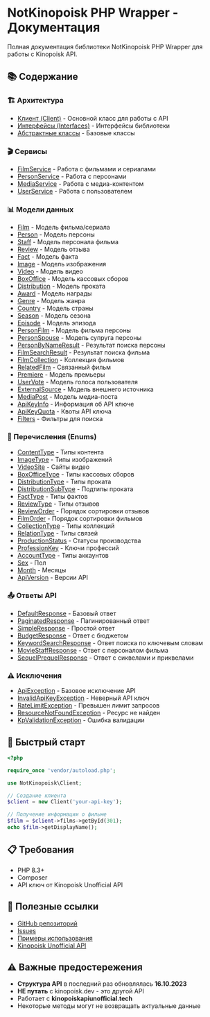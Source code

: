 # NotKinopoisk PHP Wrapper - Документация

Полная документация библиотеки NotKinopoisk PHP Wrapper для работы с Kinopoisk API.

## 📚 Содержание

### 🏗️ Архитектура

- [Клиент (Client)](client.md) - Основной класс для работы с API
- [Интерфейсы (Interfaces)](interfaces.md) - Интерфейсы библиотеки
- [Абстрактные классы](abstract-classes.md) - Базовые классы

### 🎬 Сервисы

- [FilmService](services/film-service.md) - Работа с фильмами и сериалами
- [PersonService](services/person-service.md) - Работа с персонами
- [MediaService](services/media-service.md) - Работа с медиа-контентом
- [UserService](services/user-service.md) - Работа с пользователем

### 📊 Модели данных

- [Film](models/film.md) - Модель фильма/сериала
- [Person](models/person.md) - Модель персоны
- [Staff](models/staff.md) - Модель персонала фильма
- [Review](models/review.md) - Модель отзыва
- [Fact](models/fact.md) - Модель факта
- [Image](models/image.md) - Модель изображения
- [Video](models/video.md) - Модель видео
- [BoxOffice](models/box-office.md) - Модель кассовых сборов
- [Distribution](models/distribution.md) - Модель проката
- [Award](models/award.md) - Модель награды
- [Genre](models/genre.md) - Модель жанра
- [Country](models/country.md) - Модель страны
- [Season](models/season.md) - Модель сезона
- [Episode](models/episode.md) - Модель эпизода
- [PersonFilm](models/person-film.md) - Модель фильма персоны
- [PersonSpouse](models/person-spouse.md) - Модель супруга персоны
- [PersonByNameResult](models/person-by-name-result.md) - Результат поиска персоны
- [FilmSearchResult](models/film-search-result.md) - Результат поиска фильма
- [FilmCollection](models/film-collection.md) - Коллекция фильмов
- [RelatedFilm](models/related-film.md) - Связанный фильм
- [Premiere](models/premiere.md) - Модель премьеры
- [UserVote](models/user-vote.md) - Модель голоса пользователя
- [ExternalSource](models/external-source.md) - Модель внешнего источника
- [MediaPost](models/media-post.md) - Модель медиа-поста
- [ApiKeyInfo](models/api-key-info.md) - Информация об API ключе
- [ApiKeyQuota](models/api-key-quota.md) - Квоты API ключа
- [Filters](models/filters.md) - Фильтры для поиска

### 🔧 Перечисления (Enums)

- [ContentType](enums/content-type.md) - Типы контента
- [ImageType](enums/image-type.md) - Типы изображений
- [VideoSite](enums/video-site.md) - Сайты видео
- [BoxOfficeType](enums/box-office-type.md) - Типы кассовых сборов
- [DistributionType](enums/distribution-type.md) - Типы проката
- [DistributionSubType](enums/distribution-sub-type.md) - Подтипы проката
- [FactType](enums/fact-type.md) - Типы фактов
- [ReviewType](enums/review-type.md) - Типы отзывов
- [ReviewOrder](enums/review-order.md) - Порядок сортировки отзывов
- [FilmOrder](enums/film-order.md) - Порядок сортировки фильмов
- [CollectionType](enums/collection-type.md) - Типы коллекций
- [RelationType](enums/relation-type.md) - Типы связей
- [ProductionStatus](enums/production-status.md) - Статусы производства
- [ProfessionKey](enums/profession-key.md) - Ключи профессий
- [AccountType](enums/account-type.md) - Типы аккаунтов
- [Sex](enums/sex.md) - Пол
- [Month](enums/month.md) - Месяцы
- [ApiVersion](enums/api-version.md) - Версии API

### 📤 Ответы API

- [DefaultResponse](responses/default-response.md) - Базовый ответ
- [PaginatedResponse](responses/paginated-response.md) - Пагинированный ответ
- [SimpleResponse](responses/simple-response.md) - Простой ответ
- [BudgetResponse](responses/budget-response.md) - Ответ с бюджетом
- [KeywordSearchResponse](responses/keyword-search-response.md) - Ответ поиска по ключевым словам
- [MovieStaffResponse](responses/movie-staff-response.md) - Ответ с персоналом фильма
- [SequelPrequelResponse](responses/sequel-prequel-response.md) - Ответ с сиквелами и приквелами

### ⚠️ Исключения

- [ApiException](exceptions/api-exception.md) - Базовое исключение API
- [InvalidApiKeyException](exceptions/invalid-api-key-exception.md) - Неверный API ключ
- [RateLimitException](exceptions/rate-limit-exception.md) - Превышен лимит запросов
- [ResourceNotFoundException](exceptions/resource-not-found-exception.md) - Ресурс не найден
- [KpValidationException](exceptions/kp-validation-exception.md) - Ошибка валидации

## 🚀 Быстрый старт

```php
<?php

require_once 'vendor/autoload.php';

use NotKinopoisk\Client;

// Создание клиента
$client = new Client('your-api-key');

// Получение информации о фильме
$film = $client->films->getById(301);
echo $film->getDisplayName();
```

## 📋 Требования

- PHP 8.3+
- Composer
- API ключ от Kinopoisk Unofficial API

## 🔗 Полезные ссылки

- [GitHub репозиторий](https://github.com/DevCraftClub/NotKinopoiskPHP)
- [Issues](https://github.com/DevCraftClub/NotKinopoiskPHP/issues)
- [Примеры использования](../examples/)
- [Kinopoisk Unofficial API](https://kinopoiskapiunofficial.tech)

## ⚠️ Важные предостережения

- **Структура API** в последний раз обновлялась **16.10.2023**
- **НЕ путать** с kinopoisk.dev - это другой API
- Работает с **kinopoiskapiunofficial.tech**
- Некоторые методы могут не возвращать актуальные данные
